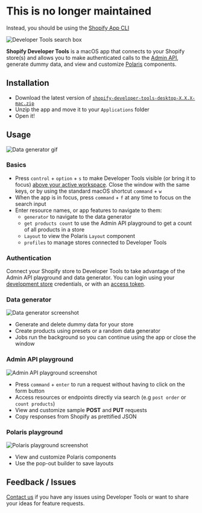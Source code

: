 # This is no longer maintained

Instead, you should be using the [Shopify App CLI]( https://github.com/Shopify/shopify-app-cli)

![Developer Tools search box](https://screenshot.click/developer-tools-search-hero-cropped.gif)

**Shopify Developer Tools** is a macOS app that connects to your Shopify store(s) and allows you to make authenticated calls to the [Admin API](https://help.shopify.com/api/reference), generate dummy data, and view and customize [Polaris](https://polaris.shopify.com/) components.

## Installation
- Download the latest version of [`shopify-developer-tools-desktop-X.X.X-mac.zip`](https://github.com/shopifypartners/developer-tools/releases)
- Unzip the app and move it to your `Applications` folder
- Open it!

## Usage
![Data generator gif](https://screenshot.click/ezgif-4-2255f1d2e5.gif)

### Basics
- Press `control` + `option` + `s` to make Developer Tools visible (or bring it to focus) [above your active workspace](https://screenshot.click/06-13-yzhye-jugd7.jpg). Close the window with the same keys, or by using the standard macOS shortcut `command` + `w`
- When the app is in focus, press `command` + `f` at any time to focus on the search input
- Enter resource names, or app features to navigate to them:
  - `generator` to navigate to the data generator 
  - `get products count` to use the Admin API playground to get a count of all products in a store
  - `Layout` to view the Polaris `Layout` component
  - `profiles` to manage stores connected to Developer Tools 

### Authentication
Connect your Shopify store to Developer Tools to take advantage of the Admin API playground and data generator. You can login using your [development store](https://help.shopify.com/partners/dashboard/development-stores) credentials, or with an  [access token](https://help.shopify.com/api/getting-started/authentication/oauth).

### Data generator
![Data generator screenshot](https://screenshot.click/07-43-pr8cc-bajlo.jpg)
- Generate and delete dummy data for your store
- Create products using presets or a random data generator
- Jobs run the background so you can continue using the app or close the window

### Admin API playground
![Admin API playground screenshot](https://screenshot.click/06-37-mdca0-zhkqd.jpg)
- Press `command` + `enter` to run a request without having to click on the form button
- Access resources or endpoints directly via search (e.g `post order` or `count products`)
- View and customize sample **POST** and **PUT** requests 
- Copy responses from Shopify as prettified JSON

### Polaris playground
![Polaris playground screenshot](https://screenshot.click/06-41-in736-d8cxt.jpg)
- View and customize Polaris components
- Use the pop-out builder to save layouts

## Feedback / Issues
[Contact us](https://partners.shopify.com/current/support/form) if you have any issues using Developer Tools or want to share your ideas for feature requests.
